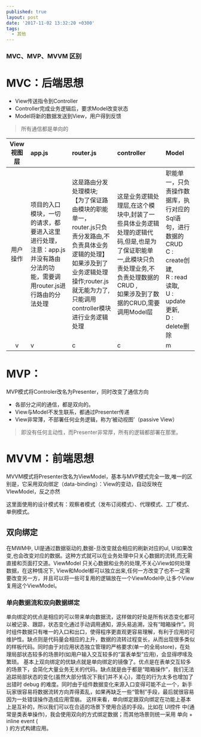 ```yaml
---
published: true
layout: post
date: '2017-11-02 13:32:20 +0300'
tags:
  - 其他
---
```

### MVC、MVP、MVVM 区别

# MVC：后端思想
- View传送指令到Controller
- Controller完成业务逻辑后，要求Model改变状态
- Model将新的数据发送到View，用户得到反馈

> 所有通信都是单向的

|View视图层|app.js|router.js|controller|Model|
| :----------------: | :------------------- | :--------------------- |:--------------------|:--------------------|
|用户操作|项目的入口模块，一切的请求，都要进入这里进行处理，注意：app.js并没有路由分法的功能，需要调用router.js进行路由的分法处理|这是路由分发处理模块;<br/>【为了保证路由模块的职能单一，router.js只负责分发路由,不负责具体业务逻辑的处理】<br/>如果涉及到了业务逻辑处理操作;router.js就无能为力了,只能调用controller模块进行业务逻辑处理|这是业务逻辑处理层,在这个模块中,封装了一些具体业务逻辑处理的逻辑代码,但是,也是为了保证职能单一,此模块只负责处理业务,不负责处理数据的CRUD ,<br/>如果涉及到了数据的CRUD,需要调用Model层|职能单一，只负责操作数据库，执行对应的Sql语句，进行数据的CRUD<br/>C :  create创建,<br/>R :  read读取,<br/>U : update   更新,<br/>D : delete删除| 
|v|v|c|c|m|

# MVP：
MVP模式将Controler改名为Presenter，同时改变了通信方向

- 各部分之间的通信，都是双向的。
- View与Model不发生联系，都通过Presenter传递
- View非常薄，不部署任何业务逻辑，称为‘被动视图’（passive View）

>即没有任何主动性，而Presenter非常厚，所有的逻辑都部署在那里。


# MVVM：前端思想
MVVM模式将Presenter改名为ViewModel，基本与MVP模式完全一致,唯一的区别是，它采用双向绑定（data-binding）：View的变动，自动反映在VIewModel，反之亦然

这里面使用的设计模式有：观察者模式（发布订阅模式）、代理模式、工厂模式、单例模式。
## 双向绑定

在MWM中, UI是通过数据驱动的,数据-旦改变就会相应的刷新对应的uI, UI如果改变,也会改变对应的数据。这种方式就可以在业务处理中只关心数据的流转,而无需直接和页面打交道。ViewModel 只关心数据和业务的处理,不关心View如何处理数据，在这种情况下, View和Model都可以独立出来,任何一方改变了也不一定需要改变另一方，并且可以将一些可复用的逻辑放在一个ViewModel中,让多个View复用这个ViewModel。

### 单向数据流和双向数据绑定
单向绑定的优点是相应的可以带来单向数据流，这样做的好处是所有状态变化都可以被记录、跟踪，状态变化通过手动调用通知，源头易追溯，没有“暗箱操作”。同时组件数据只有唯一的入口和出口，使得程序更直观更容易理解，有利于应用的可维护性。缺点则是代码量会相应的上升，数据的流转过程变长，从而出现很多类似的样板代码。同时由于对应用状态独立管理的严格要求(单一的全局store)，在处理局部状态较多的场景时(如用户输入交互较多的“富表单型”应用)，会显得啰嗦及繁琐。
基本上双向绑定的优缺点就是单向绑定的镜像了。优点是在表单交互较多的场景下，会简化大量业务无关的代码。缺点就是由于都是“暗箱操作”，我们无法追踪局部状态的变化(虽然大部分情况下我们并不关心)，潜在的行为太多也增加了出错时 debug 的难度。同时由于组件数据变化来源入口变得可能不止一个，新手玩家很容易将数据流转方向弄得紊乱，如果再缺乏一些“管制”手段，最后就很容易因为一处错误操作造成应用雪崩。
这样来看，单向绑定跟双向绑定在功能上基本上是互补的，所以我们可以在合适的场景下使用合适的手段。比如在 UI控件 中(通常是类表单操作)，我会使用双向的方式绑定数据；而其他场景则统一采用 单向 + inline event ( <code><component msg="msg" on-update="updateMsg(msg)"></component> </code>) 的方式构建应用。

